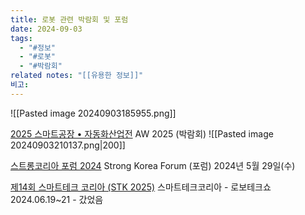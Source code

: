 ```yaml
---
title: 로봇 관련 박람회 및 포럼
date: 2024-09-03
tags:
  - "#정보"
  - "#로봇"
  - "#박람회"
related notes: "[[유용한 정보]]"
비고:
---
```

![[Pasted image 20240903185955.png]]

[2025 스마트공장 • 자동화산업전](https://www.automationworld.co.kr/fairDash.do?hl=KOR)
AW 2025 (박람회)
![[Pasted image 20240903210137.png|200]]

[스트롱코리아 포럼 2024](https://strongkorea.hankyung.com/)
Strong Korea Forum (포럼)
2024년 5월 29일(수)

[제14회 스마트테크 코리아 (STK 2025)](https://smarttechkorea.com/)
스마트테크코리아 - 로보테크쇼
2024.06.19~21 - 갔었음



